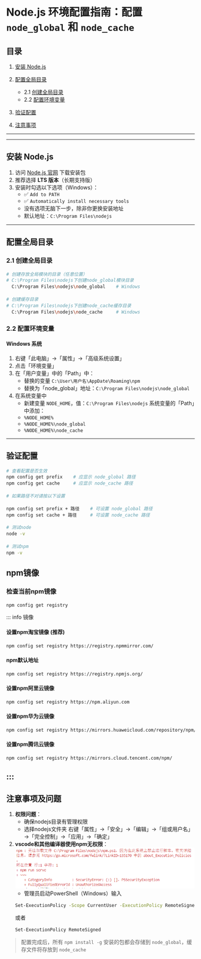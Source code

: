 # Node.js 环境配置指南：配置 `node_global` 和 `node_cache`

## 目录
1. [安装 Node.js](#安装-nodejs)
2. [配置全局目录](#配置全局目录)
   - 2.1 [创建全局目录](#_2-1-创建全局目录)
   - 2.2 [配置环境变量](#_2-2-配置环境变量)

3. [验证配置](#验证配置)
4. [注意事项](#注意事项)

---

---

## 安装 Node.js
1. 访问 [Node.js 官网](https://nodejs.org/) 下载安装包
2. 推荐选择 **LTS 版本**（长期支持版）
3. 安装时勾选以下选项（Windows）：
   - ✅ `Add to PATH`
   - ✅ `Automatically install necessary tools`
   - 没有选项无脑下一步，除非你更换安装地址
   - 默认地址：`C:\Program Files\nodejs`

---

## 配置全局目录

### 2.1 创建全局目录

```bash
# 创建存放全局模块的目录（任意位置）
# C:\Program Files\nodejs下创建node_global模块目录
  C:\Program Files\nodejs\node_global    # Windows

# 创建缓存目录
# C:\Program Files\nodejs下创建node_cache缓存目录
  C:\Program Files\nodejs\node_cache     # Windows
```

### 2.2 配置环境变量

#### Windows 系统
1. 右键「此电脑」→「属性」→「高级系统设置」
2. 点击「环境变量」
3. 在「用户变量」中的「Path」中：
   - 替换的变量 `C:\User\用户名\AppDate\Roaming\npm`
   - 替换为「node_global」地址：`C:\Program Files\nodejs\node_global`
4. 在系统变量中
   - 新建变量 `NODE_HOME`，值：`C:\Program Files\nodejs`
   系统变量的「Path」中添加：
   - `%NODE_HOME%`
   - `%NODE_HOME%\node_global`
   - `%NODE_HOME%\node_cache`
---

## 验证配置
```bash
# 查看配置是否生效
npm config get prefix    # 应显示 node_global 路径
npm config get cache     # 应显示 node_cache 路径

# 如果路径不对请按以下设置

npm config set prefix + 路径    # 可设置 node_global 路径
npm config set cache + 路径     # 可设置 node_cache 路径

# 测试node
node -v

# 测试npm
npm -v
```

## npm镜像

   ### 检查当前npm镜像
   ```bash
   npm config get registry
   ```
   
   ::: info 镜像
   #### 设置npm淘宝镜像 (推荐)
   ```bash
   npm config set registry https://registry.npmmirror.com/
   ```

   #### npm默认地址
   ```bash
   npm config set registry https://registry.npmjs.org/
   ```

   #### 设置npm阿里云镜像
   ```bash
   npm config set registry https://npm.aliyun.com
   ```

   #### 设置npm华为云镜像
   ```bash
   npm config set registry https://mirrors.huaweicloud.com/repository/npm/
   ```

   #### 设置npm腾讯云镜像
   ```bash
   npm config set registry https://mirrors.cloud.tencent.com/npm/
   ```

   :::
---

## 注意事项及问题
1. **权限问题**：
   - 确保nodejs目录有管理权限
   - 选择nodejs文件夹 右键「属性」→「安全」→「编辑」→「组或用户名」→「完全控制」→「应用」→「确定」
2. **vscode和其他编译器使用npm无权限**：
   ![warning](../Nodejs/images/npm错误.png)
   - 管理员启动PowerShell（Windows）输入
   ```bash
   Set-ExecutionPolicy -Scope CurrentUser -ExecutionPolicy RemoteSigned
   ```
   或者
   ```bash
   Set-ExecutionPolicy RemoteSigned
   ```
> 配置完成后，所有 `npm install -g` 安装的包都会存储到 `node_global`，缓存文件将存放到 `node_cache`
